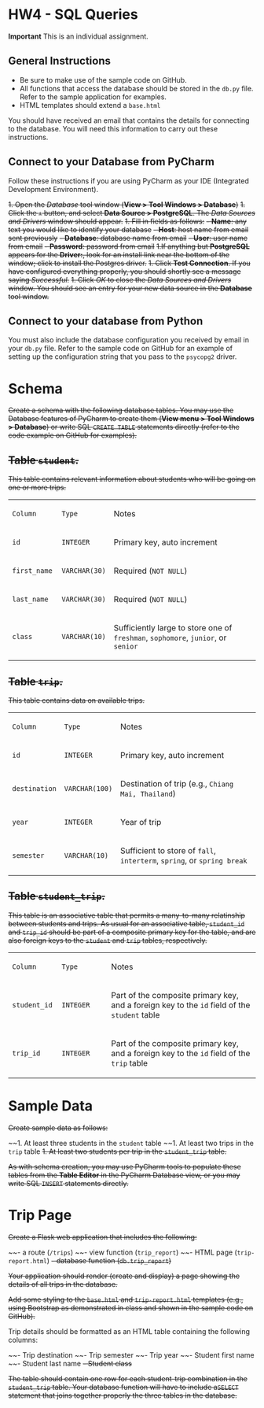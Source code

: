 # HW4 - SQL Queries

**Important** This is an individual assignment.

## General Instructions

-   Be sure to make use of the sample code on GitHub.
-   All functions that access the database should be stored in the
    `db.py` file. Refer to the sample application for examples.
-   HTML templates should extend a `base.html`

You should have received an email that contains the details
for connecting to the database.
You will need this information to carry out these instructions. 


## Connect to your Database from PyCharm

Follow these instructions if you are using PyCharm as
your IDE (Integrated Development Environment).

~~1. Open the *Database* tool window (**View > Tool Windows > Database**)~~
~~1. Click the `+` button, and select **Data Source > PostgreSQL**. The *Data
    Sources and Drivers* window should appear.~~
~~1. Fill in fields as follows:~~
   ~~- **Name**: any text you would like to identify your database~~
   ~~- **Host**: host name from email sent previously~~
   ~~- **Database**: database name from email~~
   ~~- **User**: user name from email~~
  ~~- **Password**: password from email~~
~~1.If anything but **PostgreSQL** appears for the **Driver:**,
   look for an install link near the bottom of the window;
   click to install the Postgres driver.~~
~~1. Click **Test Connection**. If you have configured everything
   properly, you should shortly see a message saying *Successful*.~~
~~1. Click *OK* to close the *Data Sources and Drivers* window.
   You should see an entry for your new data source
   in the **Database** tool window.~~

## Connect to your database from Python

You must also include the database configuration
you received by email in your `db.py` file.
Refer to the sample code on GitHub
for an example of setting up the configuration
string that you pass to the `psycopg2` driver.


Schema
======

~~Create a schema with the following database tables. You may use the
Database features of PyCharm to create them 
(**View menu > Tool Windows > Database**) 
or write SQL `CREATE TABLE` statements directly (refer to the
code example on GitHub for examples).~~

~~Table `student`.~~
---------------

~~This table contains relevant information about students who will be
going on one or more trips.~~

<table>
<colgroup>
<col style="width: 20%" />
<col style="width: 20%" />
<col style="width: 60%" />
</colgroup>
<tbody>
<tr class="odd">
<td><p><code>Column</code></p></td>
<td><p><code>Type</code></p></td>
<td><p>Notes</p></td>
</tr>
<tr class="even">
<td><p><code>id</code></p></td>
<td><p><code>INTEGER</code></p></td>
<td><p>Primary key, auto increment</p></td>
</tr>
<tr class="odd">
<td><p><code>first_name</code></p></td>
<td><p><code>VARCHAR(30)</code></p></td>
<td><p>Required (<code>NOT NULL</code>)</p></td>
</tr>
<tr class="even">
<td><p><code>last_name</code></p></td>
<td><p><code>VARCHAR(30)</code></p></td>
<td><p>Required (<code>NOT NULL</code>)</p></td>
</tr>
<tr class="odd">
<td><p><code>class</code></p></td>
<td><p><code>VARCHAR(10)</code></p></td>
<td><p>Sufficiently large to store one of 
    <code>freshman</code>, <code>sophomore</code>, <code>junior</code>, or <code>senior</code></p></td>
</tr>
</tbody>
</table>

~~Table `trip`.~~
------------

~~This table contains data on available trips.~~

<table>
<colgroup>
<col style="width: 20%" />
<col style="width: 20%" />
<col style="width: 60%" />
</colgroup>
<tbody>
<tr class="odd">
<td><p><code>Column</code></p></td>
<td><p><code>Type</code></p></td>
<td><p>Notes</p></td>
</tr>
<tr class="even">
<td><p><code>id</code></p></td>
<td><p><code>INTEGER</code></p></td>
<td><p>Primary key, auto increment</p></td>
</tr>
<tr class="odd">
<td><p><code>destination</code></p></td>
<td><p><code>VARCHAR(100)</code></p></td>
<td><p>Destination of trip (e.g., <code>Chiang Mai, Thailand</code>)</p></td>
</tr>
<tr class="even">
<td><p><code>year</code></p></td>
<td><p><code>INTEGER</code></p></td>
<td><p>Year of trip</p></td>
</tr>
<tr class="odd">
<td><p><code>semester</code></p></td>
<td><p><code>VARCHAR(10)</code></p></td>
<td><p>Sufficient to store of 
    <code>fall</code>, <code>interterm</code>, <code>spring</code>, or <code>spring break</code></p></td>
</tr>
</tbody>
</table>

~~Table `student_trip`.~~
--------------------

~~This table is an associative table that permits a many-to-many
relatinship between students and trips. As usual for an associative
table, `student_id` and `trip_id` should be part of a composite primary
key for the table, and are also foreign keys to the `student` and `trip`
tables, respectively.~~

<table>
<colgroup>
<col style="width: 20%" />
<col style="width: 20%" />
<col style="width: 60%" />
</colgroup>
<tbody>
<tr class="odd">
<td><p><code>Column</code></p></td>
<td><p><code>Type</code></p></td>
<td><p>Notes</p></td>
</tr>
<tr class="even">
<td><p><code>student_id</code></p></td>
<td><p><code>INTEGER</code></p></td>
<td><p>Part of the composite primary key, and a foreign key to the <code>id</code> field of the <code>student</code> table</p></td>
</tr>
<tr class="odd">
<td><p><code>trip_id</code></p></td>
<td><p><code>INTEGER</code></p></td>
<td><p>Part of the composite primary key, and a foreign key to the <code>id</code> field of the <code>trip</code> table</p></td>
</tr>
</tbody>
</table>

Sample Data
===========

~~Create sample data as follows:~~

~~1.  At least three students in the `student` table
~~1.  At least two trips in the `trip` table
~~1.  At least two students per trip in the `student_trip` table.~~

~~As with schema creation, you may use PyCharm tools to populate these
tables from the **Table Editor** in the PyCharm Database view, 
or you may write SQL `INSERT` statements directly.~~

Trip Page
=========

~~Create a Flask web application that includes the following:~~

~~- a route (`/trips`)
~~- view function (`trip_report`)
~~- HTML page (`trip-report.html`)
~~- database function (`db.trip_report`)~~

~~Your application should render (create and display)
a page showing the details of all trips in the database.~~ 

~~Add some styling to the `base.html` and `trip-report.html`
templates (e.g., using Bootstrap as demonstrated in class
and shown in the sample code on GitHub).~~

Trip details should be formatted as an HTML table
containing the following columns:

~~- Trip destination
~~- Trip semester
~~- Trip year
~~- Student first name
~~- Student last name
~~- Student class~~

~~The table should contain one row for each student-trip combination 
in the `student_trip` table. 
Your database function will have to include a`SELECT` statement 
that joins together properly the three tables in the database.~~
